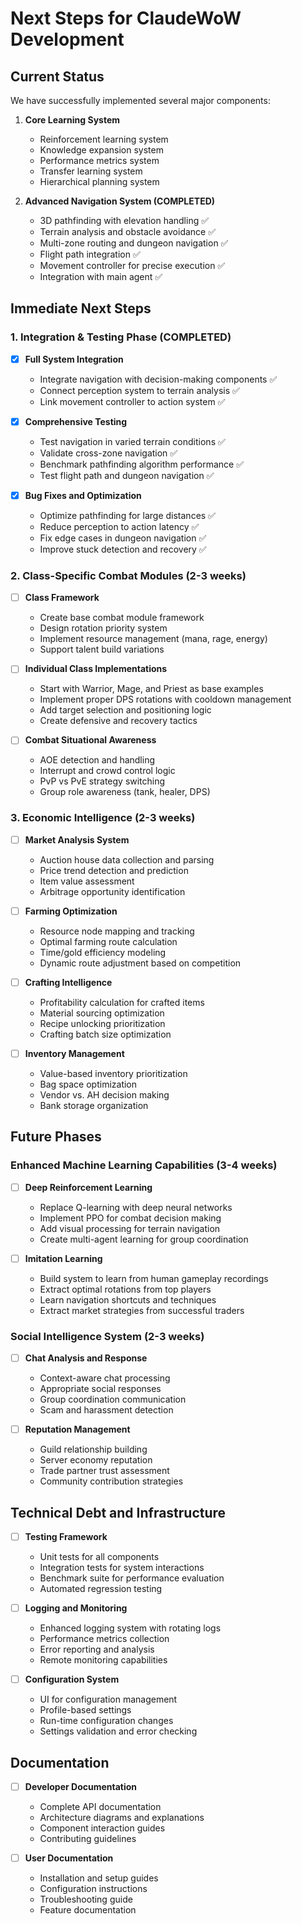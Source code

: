 # Next Steps for ClaudeWoW Development

## Current Status

We have successfully implemented several major components:

1. **Core Learning System**
   - Reinforcement learning system
   - Knowledge expansion system
   - Performance metrics system
   - Transfer learning system
   - Hierarchical planning system

2. **Advanced Navigation System (COMPLETED)**
   - 3D pathfinding with elevation handling ✅
   - Terrain analysis and obstacle avoidance ✅
   - Multi-zone routing and dungeon navigation ✅
   - Flight path integration ✅
   - Movement controller for precise execution ✅
   - Integration with main agent ✅

## Immediate Next Steps

### 1. Integration & Testing Phase (COMPLETED)

- [x] **Full System Integration**
  - Integrate navigation with decision-making components ✅
  - Connect perception system to terrain analysis ✅
  - Link movement controller to action system ✅

- [x] **Comprehensive Testing**
  - Test navigation in varied terrain conditions ✅
  - Validate cross-zone navigation ✅
  - Benchmark pathfinding algorithm performance ✅
  - Test flight path and dungeon navigation ✅

- [x] **Bug Fixes and Optimization**
  - Optimize pathfinding for large distances ✅
  - Reduce perception to action latency ✅
  - Fix edge cases in dungeon navigation ✅
  - Improve stuck detection and recovery ✅

### 2. Class-Specific Combat Modules (2-3 weeks)

- [ ] **Class Framework**
  - Create base combat module framework
  - Design rotation priority system
  - Implement resource management (mana, rage, energy)
  - Support talent build variations

- [ ] **Individual Class Implementations**
  - Start with Warrior, Mage, and Priest as base examples
  - Implement proper DPS rotations with cooldown management
  - Add target selection and positioning logic
  - Create defensive and recovery tactics

- [ ] **Combat Situational Awareness**
  - AOE detection and handling
  - Interrupt and crowd control logic
  - PvP vs PvE strategy switching
  - Group role awareness (tank, healer, DPS)

### 3. Economic Intelligence (2-3 weeks)

- [ ] **Market Analysis System**
  - Auction house data collection and parsing
  - Price trend detection and prediction
  - Item value assessment
  - Arbitrage opportunity identification

- [ ] **Farming Optimization**
  - Resource node mapping and tracking
  - Optimal farming route calculation
  - Time/gold efficiency modeling
  - Dynamic route adjustment based on competition

- [ ] **Crafting Intelligence**
  - Profitability calculation for crafted items
  - Material sourcing optimization
  - Recipe unlocking prioritization
  - Crafting batch size optimization

- [ ] **Inventory Management**
  - Value-based inventory prioritization
  - Bag space optimization
  - Vendor vs. AH decision making
  - Bank storage organization

## Future Phases

### Enhanced Machine Learning Capabilities (3-4 weeks)

- [ ] **Deep Reinforcement Learning**
  - Replace Q-learning with deep neural networks
  - Implement PPO for combat decision making
  - Add visual processing for terrain navigation
  - Create multi-agent learning for group coordination

- [ ] **Imitation Learning**
  - Build system to learn from human gameplay recordings
  - Extract optimal rotations from top players
  - Learn navigation shortcuts and techniques
  - Extract market strategies from successful traders

### Social Intelligence System (2-3 weeks)

- [ ] **Chat Analysis and Response**
  - Context-aware chat processing
  - Appropriate social responses
  - Group coordination communication
  - Scam and harassment detection

- [ ] **Reputation Management**
  - Guild relationship building
  - Server economy reputation
  - Trade partner trust assessment
  - Community contribution strategies

## Technical Debt and Infrastructure

- [ ] **Testing Framework**
  - Unit tests for all components
  - Integration tests for system interactions
  - Benchmark suite for performance evaluation
  - Automated regression testing

- [ ] **Logging and Monitoring**
  - Enhanced logging system with rotating logs
  - Performance metrics collection
  - Error reporting and analysis
  - Remote monitoring capabilities

- [ ] **Configuration System**
  - UI for configuration management
  - Profile-based settings
  - Run-time configuration changes
  - Settings validation and error checking

## Documentation

- [ ] **Developer Documentation**
  - Complete API documentation
  - Architecture diagrams and explanations
  - Component interaction guides
  - Contributing guidelines

- [ ] **User Documentation**
  - Installation and setup guides
  - Configuration instructions
  - Troubleshooting guide
  - Feature documentation